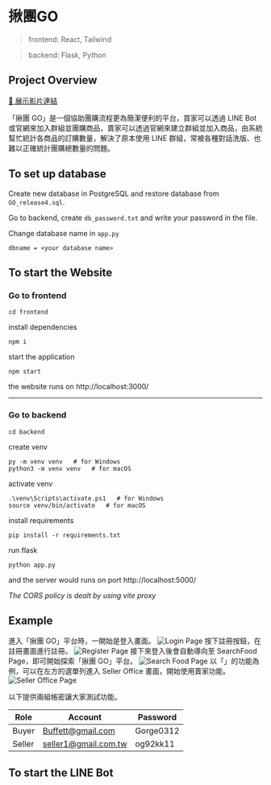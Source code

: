 # 揪團GO

> frontend: React, Tailwind

> backend: Flask, Python

## Project Overview
[🔗 展示影片連結](https://drive.google.com/file/d/1UY1fXgROTleYcxQgEYIOsI1HQPmhJIE-/view)

「揪團 GO」是一個協助團購流程更為簡潔便利的平台，買家可以透過 LINE Bot 或官網來加入群組並團購商品，賣家可以透過官網來建立群組並加入商品，由系統幫忙統計各商品的訂購數量，解決了原本使用 LINE 群組，常被各種對話洗版、也難以正確統計團購總數量的問題。


## To set up database
Create new database in PostgreSQL and restore database from ```GO_release4.sql```.

Go to backend, create ```db_password.txt``` and write your password in the file.

Change database name in ```app.py```
```
dbname = <your database name>
```

## To start the Website



### Go to frontend

```
cd frontend
```
install dependencies
```
npm i
```
start the application

```
npm start
```

the website runs on http://localhost:3000/

---

### Go to backend

```
cd backend
```
create venv

```
py -m venv venv   # for Windows
python3 -m venv venv   # for macOS
```

activate venv

```
.\venv\Scripts\activate.ps1   # for Windows
source venv/bin/activate   # for macOS
```
install requirements

```
pip install -r requirements.txt
```

run flask

```
python app.py
```

and the server would runs on port http://localhost:5000/

<i>The CORS policy is dealt by using vite proxy</i>

## Example
進入「揪團 GO」平台時，一開始是登入畫面。
![Login Page](./screenshot/1_login.png)
按下註冊按鈕，在註冊畫面進行註冊。
![Register Page](./screenshot/2_register.png)
接下來登入後會自動導向至 SearchFood Page，即可開始探索「揪團 GO」平台。
![Search Food Page](./screenshot/3_searchFood.png)
以「」的功能為例，可以在左方的選單列進入 Seller Office 畫面，開始使用賣家功能。
![Seller Office Page](./screenshot/4_sellerOffice.png)

以下提供兩組帳密讓大家測試功能。

| Role | Account | Password |
| --- | --- | --- |
| Buyer | Buffett@gmail.com | Gorge0312 |
| Seller | seller1@gmail.com.tw | og92kk11 |

## To start the LINE Bot